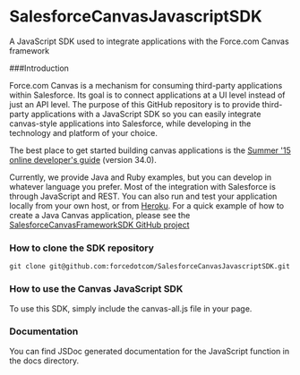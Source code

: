 SalesforceCanvasJavascriptSDK
=============================

A JavaScript SDK used to integrate applications with the Force.com Canvas framework


###Introduction

Force.com Canvas is a mechanism for consuming third-party applications within Salesforce. Its goal is to connect applications at a UI level instead of just an API level. The purpose of this GitHub repository is to provide third-party applications with a JavaScript SDK so you can easily integrate canvas-style applications into Salesforce, while developing in the technology and platform of your choice. 

The best place to get started building canvas applications is the [Summer '15 online developer's guide](http://www.salesforce.com/us/developer/docs/platform_connect/index.htm) (version 34.0).

Currently, we provide Java and Ruby examples, but you can develop in whatever language you prefer. Most of the integration with Salesforce is through JavaScript and REST. You can also run and test your application locally from your own host, or from [Heroku](http://www.heroku.com/).  For a quick example of how to create a Java Canvas application, please see the [SalesforceCanvasFrameworkSDK GitHub project](https://github.com/forcedotcom/SalesforceCanvasFrameworkSDK)


### How to clone the SDK repository

	git clone git@github.com:forcedotcom/SalesforceCanvasJavascriptSDK.git

### How to use the Canvas JavaScript SDK
To use this SDK, simply include the canvas-all.js file in your page.

### Documentation
You can find JSDoc generated documentation for the JavaScript function in the docs directory.
